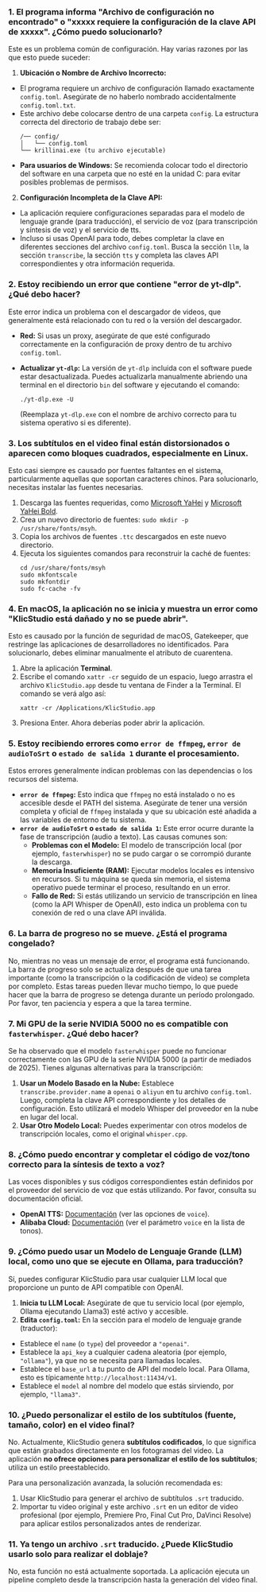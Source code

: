 ### 1. El programa informa "Archivo de configuración no encontrado" o "xxxxx requiere la configuración de la clave API de xxxxx". ¿Cómo puedo solucionarlo?

Este es un problema común de configuración. Hay varias razones por las que esto puede suceder:

1. **Ubicación o Nombre de Archivo Incorrecto:**

* El programa requiere un archivo de configuración llamado exactamente `config.toml`. Asegúrate de no haberlo nombrado accidentalmente `config.toml.txt`.
* Este archivo debe colocarse dentro de una carpeta `config`. La estructura correcta del directorio de trabajo debe ser:
  ```
  /── config/
  │   └── config.toml
  └── krillinai.exe (tu archivo ejecutable)
  ```
* **Para usuarios de Windows:** Se recomienda colocar todo el directorio del software en una carpeta que no esté en la unidad C: para evitar posibles problemas de permisos.

2. **Configuración Incompleta de la Clave API:**

* La aplicación requiere configuraciones separadas para el modelo de lenguaje grande (para traducción), el servicio de voz (para transcripción y síntesis de voz) y el servicio de tts.
* Incluso si usas OpenAI para todo, debes completar la clave en diferentes secciones del archivo `config.toml`. Busca la sección `llm`, la sección `transcribe`, la sección `tts` y completa las claves API correspondientes y otra información requerida.

### 2. Estoy recibiendo un error que contiene "error de yt-dlp". ¿Qué debo hacer?

Este error indica un problema con el descargador de videos, que generalmente está relacionado con tu red o la versión del descargador.

* **Red:** Si usas un proxy, asegúrate de que esté configurado correctamente en la configuración de proxy dentro de tu archivo `config.toml`.
* **Actualizar `yt-dlp`:** La versión de `yt-dlp` incluida con el software puede estar desactualizada. Puedes actualizarla manualmente abriendo una terminal en el directorio `bin` del software y ejecutando el comando:
  ```
  ./yt-dlp.exe -U
  ```
  
  (Reemplaza `yt-dlp.exe` con el nombre de archivo correcto para tu sistema operativo si es diferente).

### 3. Los subtítulos en el video final están distorsionados o aparecen como bloques cuadrados, especialmente en Linux.

Esto casi siempre es causado por fuentes faltantes en el sistema, particularmente aquellas que soportan caracteres chinos. Para solucionarlo, necesitas instalar las fuentes necesarias.

1. Descarga las fuentes requeridas, como [Microsoft YaHei](https://modelscope.cn/models/Maranello/KrillinAI_dependency_cn/resolve/master/%E5%AD%97%E4%BD%93/msyh.ttc) y [Microsoft YaHei Bold](https://modelscope.cn/models/Maranello/KrillinAI_dependency_cn/resolve/master/%E5%AD%97%E4%BD%93/msyhbd.ttc).
2. Crea un nuevo directorio de fuentes: `sudo mkdir -p /usr/share/fonts/msyh`.
3. Copia los archivos de fuentes `.ttc` descargados en este nuevo directorio.
4. Ejecuta los siguientes comandos para reconstruir la caché de fuentes:
    ```
    cd /usr/share/fonts/msyh
    sudo mkfontscale
    sudo mkfontdir
    sudo fc-cache -fv
    ```

### 4. En macOS, la aplicación no se inicia y muestra un error como "KlicStudio está dañado y no se puede abrir".

Esto es causado por la función de seguridad de macOS, Gatekeeper, que restringe las aplicaciones de desarrolladores no identificados. Para solucionarlo, debes eliminar manualmente el atributo de cuarentena.

1. Abre la aplicación **Terminal**.
2. Escribe el comando `xattr -cr` seguido de un espacio, luego arrastra el archivo `KlicStudio.app` desde tu ventana de Finder a la Terminal. El comando se verá algo así:
    ```
    xattr -cr /Applications/KlicStudio.app
    ```
3. Presiona Enter. Ahora deberías poder abrir la aplicación.

### 5. Estoy recibiendo errores como `error de ffmpeg`, `error de audioToSrt` o `estado de salida 1` durante el procesamiento.

Estos errores generalmente indican problemas con las dependencias o los recursos del sistema.

* **`error de ffmpeg`:** Esto indica que `ffmpeg` no está instalado o no es accesible desde el PATH del sistema. Asegúrate de tener una versión completa y oficial de `ffmpeg` instalada y que su ubicación esté añadida a las variables de entorno de tu sistema.
* **`error de audioToSrt` o `estado de salida 1`:** Este error ocurre durante la fase de transcripción (audio a texto). Las causas comunes son:
  * **Problemas con el Modelo:** El modelo de transcripción local (por ejemplo, `fasterwhisper`) no se pudo cargar o se corrompió durante la descarga.
  * **Memoria Insuficiente (RAM):** Ejecutar modelos locales es intensivo en recursos. Si tu máquina se queda sin memoria, el sistema operativo puede terminar el proceso, resultando en un error.
  * **Fallo de Red:** Si estás utilizando un servicio de transcripción en línea (como la API Whisper de OpenAI), esto indica un problema con tu conexión de red o una clave API inválida.

### 6. La barra de progreso no se mueve. ¿Está el programa congelado?

No, mientras no veas un mensaje de error, el programa está funcionando. La barra de progreso solo se actualiza después de que una tarea importante (como la transcripción o la codificación de video) se completa por completo. Estas tareas pueden llevar mucho tiempo, lo que puede hacer que la barra de progreso se detenga durante un período prolongado. Por favor, ten paciencia y espera a que la tarea termine.

### 7. Mi GPU de la serie NVIDIA 5000 no es compatible con `fasterwhisper`. ¿Qué debo hacer?

Se ha observado que el modelo `fasterwhisper` puede no funcionar correctamente con las GPU de la serie NVIDIA 5000 (a partir de mediados de 2025). Tienes algunas alternativas para la transcripción:

1. **Usar un Modelo Basado en la Nube:** Establece `transcribe.provider.name` a `openai` o `aliyun` en tu archivo `config.toml`. Luego, completa la clave API correspondiente y los detalles de configuración. Esto utilizará el modelo Whisper del proveedor en la nube en lugar del local.
2. **Usar Otro Modelo Local:** Puedes experimentar con otros modelos de transcripción locales, como el original `whisper.cpp`.

### 8. ¿Cómo puedo encontrar y completar el código de voz/tono correcto para la síntesis de texto a voz?

Las voces disponibles y sus códigos correspondientes están definidos por el proveedor del servicio de voz que estás utilizando. Por favor, consulta su documentación oficial.

* **OpenAI TTS:** [Documentación](https://platform.openai.com/docs/guides/text-to-speech/api-reference) (ver las opciones de `voice`).
* **Alibaba Cloud:** [Documentación](https://help.aliyun.com/zh/isi/developer-reference/overview-of-speech-synthesis) (ver el parámetro `voice` en la lista de tonos).

### 9. ¿Cómo puedo usar un Modelo de Lenguaje Grande (LLM) local, como uno que se ejecute en Ollama, para traducción?

Sí, puedes configurar KlicStudio para usar cualquier LLM local que proporcione un punto de API compatible con OpenAI.

1. **Inicia tu LLM Local:** Asegúrate de que tu servicio local (por ejemplo, Ollama ejecutando Llama3) esté activo y accesible.
2. **Edita `config.toml`:** En la sección para el modelo de lenguaje grande (traductor):

* Establece el `name` (o `type`) del proveedor a `"openai"`.
* Establece la `api_key` a cualquier cadena aleatoria (por ejemplo, `"ollama"`), ya que no se necesita para llamadas locales.
* Establece el `base_url` a tu punto de API del modelo local. Para Ollama, esto es típicamente `http://localhost:11434/v1`.
* Establece el `model` al nombre del modelo que estás sirviendo, por ejemplo, `"llama3"`.

### 10. ¿Puedo personalizar el estilo de los subtítulos (fuente, tamaño, color) en el video final?

No. Actualmente, KlicStudio genera **subtítulos codificados**, lo que significa que están grabados directamente en los fotogramas del video. La aplicación **no ofrece opciones para personalizar el estilo de los subtítulos**; utiliza un estilo preestablecido.

Para una personalización avanzada, la solución recomendada es:

1. Usar KlicStudio para generar el archivo de subtítulos `.srt` traducido.
2. Importar tu video original y este archivo `.srt` en un editor de video profesional (por ejemplo, Premiere Pro, Final Cut Pro, DaVinci Resolve) para aplicar estilos personalizados antes de renderizar.

### 11. Ya tengo un archivo `.srt` traducido. ¿Puede KlicStudio usarlo solo para realizar el doblaje?

No, esta función no está actualmente soportada. La aplicación ejecuta un pipeline completo desde la transcripción hasta la generación del video final.